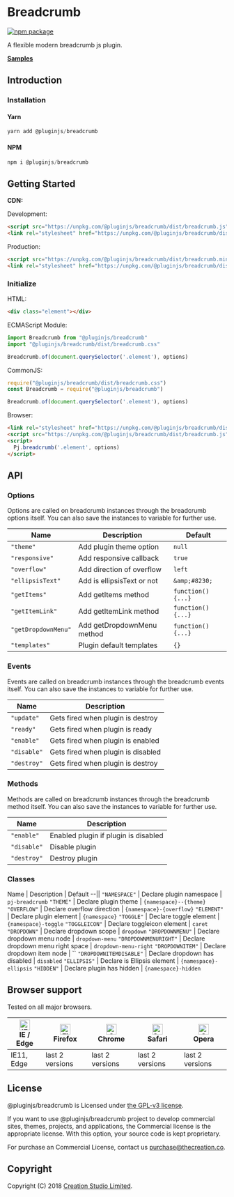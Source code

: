 # Breadcrumb

[![npm package](https://img.shields.io/npm/v/@pluginjs/breadcrumb.svg)](https://www.npmjs.com/package/@pluginjs/breadcrumb)

A flexible modern breadcrumb js plugin.

**[Samples](https://codesandbox.io/s/github/pluginjs/pluginjs/tree/master/modules/breadcrumb/samples)**

## Introduction
### Installation

#### Yarn

```javascript
yarn add @pluginjs/breadcrumb
```

#### NPM

```javascript
npm i @pluginjs/breadcrumb
```

## Getting Started

**CDN:**

Development:

```html
<script src="https://unpkg.com/@pluginjs/breadcrumb/dist/breadcrumb.js"></script>
<link rel="stylesheet" href="https://unpkg.com/@pluginjs/breadcrumb/dist/breadcrumb.css">
```

Production:

```html
<script src="https://unpkg.com/@pluginjs/breadcrumb/dist/breadcrumb.min.js"></script>
<link rel="stylesheet" href="https://unpkg.com/@pluginjs/breadcrumb/dist/breadcrumb.min.css">
```

### Initialize

HTML:

```html
<div class="element"></div>
```

ECMAScript Module:

```javascript
import Breadcrumb from "@pluginjs/breadcrumb"
import "@pluginjs/breadcrumb/dist/breadcrumb.css"

Breadcrumb.of(document.querySelector('.element'), options)
```

CommonJS:

```javascript
require("@pluginjs/breadcrumb/dist/breadcrumb.css")
const Breadcrumb = require("@pluginjs/breadcrumb")

Breadcrumb.of(document.querySelector('.element'), options)
```

Browser:

```html
<link rel="stylesheet" href="https://unpkg.com/@pluginjs/breadcrumb/dist/breadcrumb.css">
<script src="https://unpkg.com/@pluginjs/breadcrumb/dist/breadcrumb.js"></script>
<script>
  Pj.breadcrumb('.element', options)
</script>
```

## API

### Options

Options are called on breadcrumb instances through the breadcrumb options itself.
You can also save the instances to variable for further use.

Name | Description | Default
--|--|--
`"theme"` | Add plugin theme option | `null`
`"responsive"` | Add responsive callback | `true`
`"overflow"` | Add direction of overflow | `left`
`"ellipsisText"` | Add is ellipsisText or not | `&amp;#8230;`
`"getItems"` | Add getItems method | `function() {...}`
`"getItemLink"` | Add getItemLink method | `function() {...}`
`"getDropdownMenu"` | Add getDropdownMenu method | `function() {...}`
`"templates"` | Plugin default templates | `{}`

### Events

Events are called on breadcrumb instances through the breadcrumb events itself.
You can also save the instances to variable for further use.

Name | Description
--|--
`"update"` | Gets fired when plugin is destroy
`"ready"` | Gets fired when plugin is ready
`"enable"` | Gets fired when plugin is enabled
`"disable"` | Gets fired when plugin is disabled
`"destroy"` | Gets fired when plugin is destroy

### Methods

Methods are called on breadcrumb instances through the breadcrumb method itself.
You can also save the instances to variable for further use.

Name | Description
--|--
`"enable"` | Enabled plugin if plugin is disabled
`"disable"` | Disable plugin
`"destroy"` | Destroy plugin

### Classes

Name | Description | Default
--||
`"NAMESPACE"` | Declare plugin namespace | `pj-breadcrumb`
`"THEME"` | Declare plugin theme | `{namespace}--{theme}`
`"OVERFLOW"` | Declare overflow direction | `{namespace}-{overflow}`
`"ELEMENT"` | Declare plugin element | `{namespace}`
`"TOGGLE"` | Declare toggle element | `{namespace}-toggle`
`"TOGGLEICON"` | Declare toggleicon element | `caret`
`"DROPDOWN"` | Declare dropdown scope | `dropdown`
`"DROPDOWNMENU"` | Declare dropdown menu node | `dropdown-menu`
`"DROPDOWNMENURIGHT"` | Declare dropdown menu right space | `dropdown-menu-right`
`"DROPDOWNITEM"` | Declare dropdown item node | ``
`"DROPDOWNITEMDISABLE"` | Declare dropdown has disabled | `disabled`
`"ELLIPSIS"` | Declare is Ellipsis element | `{namespace}-ellipsis`
`"HIDDEN"` | Declare plugin has hidden | `{namespace}-hidden`

## Browser support

Tested on all major browsers.

| [<img src="https://raw.githubusercontent.com/alrra/browser-logos/master/src/edge/edge_48x48.png" alt="IE / Edge" width="24px" height="24px" />](http://godban.github.io/browsers-support-badges/)</br>IE / Edge | [<img src="https://raw.githubusercontent.com/alrra/browser-logos/master/src/firefox/firefox_48x48.png" alt="Firefox" width="24px" height="24px" />](http://godban.github.io/browsers-support-badges/)</br>Firefox | [<img src="https://raw.githubusercontent.com/alrra/browser-logos/master/src/chrome/chrome_48x48.png" alt="Chrome" width="24px" height="24px" />](http://godban.github.io/browsers-support-badges/)</br>Chrome | [<img src="https://raw.githubusercontent.com/alrra/browser-logos/master/src/safari/safari_48x48.png" alt="Safari" width="24px" height="24px" />](http://godban.github.io/browsers-support-badges/)</br>Safari | [<img src="https://raw.githubusercontent.com/alrra/browser-logos/master/src/opera/opera_48x48.png" alt="Opera" width="24px" height="24px" />](http://godban.github.io/browsers-support-badges/)</br>Opera |
| --------- | --------- | --------- | --------- | --------- |
| IE11, Edge| last 2 versions| last 2 versions| last 2 versions| last 2 versions|

## License

@pluginjs/breadcrumb is Licensed under [the GPL-v3 license](LICENSE).

If you want to use @pluginjs/breadcrumb project to develop commercial sites, themes, projects, and applications, the Commercial license is the appropriate license. With this option, your source code is kept proprietary.

For purchase an Commercial License, contact us purchase@thecreation.co.

## Copyright

Copyright (C) 2018 [Creation Studio Limited](creationstudio.com).